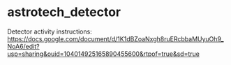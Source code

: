 # astrotech_detector

Detector activity instructions:
https://docs.google.com/document/d/1K1dBZoaNxgh8ruERcbbaMUyuOh9_NoA6/edit?usp=sharing&ouid=104014925165890455600&rtpof=true&sd=true


